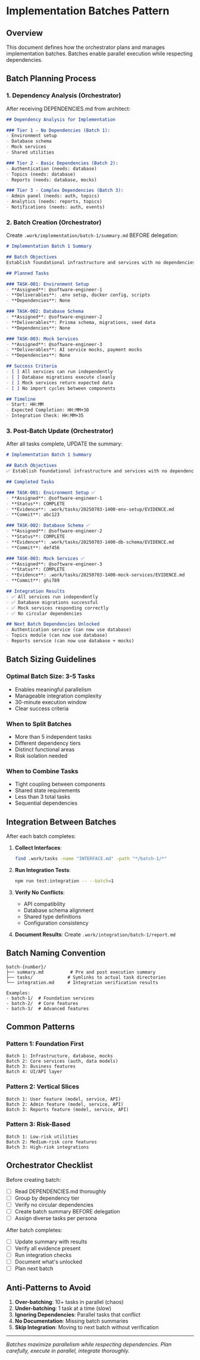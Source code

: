 # Implementation Batches Pattern

## Overview
This document defines how the orchestrator plans and manages implementation batches. Batches enable parallel execution while respecting dependencies.

## Batch Planning Process

### 1. Dependency Analysis (Orchestrator)
After receiving DEPENDENCIES.md from architect:

```markdown
## Dependency Analysis for Implementation

### Tier 1 - No Dependencies (Batch 1):
- Environment setup
- Database schema
- Mock services
- Shared utilities

### Tier 2 - Basic Dependencies (Batch 2):
- Authentication (needs: database)
- Topics (needs: database)
- Reports (needs: database, mocks)

### Tier 3 - Complex Dependencies (Batch 3):
- Admin panel (needs: auth, topics)
- Analytics (needs: reports, topics)
- Notifications (needs: auth, events)
```

### 2. Batch Creation (Orchestrator)

Create `.work/implementation/batch-1/summary.md` BEFORE delegation:

```markdown
# Implementation Batch 1 Summary

## Batch Objectives
Establish foundational infrastructure and services with no dependencies.

## Planned Tasks

### TASK-001: Environment Setup
- **Assigned**: @software-engineer-1
- **Deliverables**: .env setup, docker config, scripts
- **Dependencies**: None

### TASK-002: Database Schema  
- **Assigned**: @software-engineer-2
- **Deliverables**: Prisma schema, migrations, seed data
- **Dependencies**: None

### TASK-003: Mock Services
- **Assigned**: @software-engineer-3
- **Deliverables**: AI service mocks, payment mocks
- **Dependencies**: None

## Success Criteria
- [ ] All services can run independently
- [ ] Database migrations execute cleanly
- [ ] Mock services return expected data
- [ ] No import cycles between components

## Timeline
- Start: HH:MM
- Expected Completion: HH:MM+30
- Integration Check: HH:MM+35
```

### 3. Post-Batch Update (Orchestrator)

After all tasks complete, UPDATE the summary:

```markdown
# Implementation Batch 1 Summary

## Batch Objectives
✅ Establish foundational infrastructure and services with no dependencies.

## Completed Tasks

### TASK-001: Environment Setup ✅
- **Assigned**: @software-engineer-1
- **Status**: COMPLETE
- **Evidence**: .work/tasks/20250703-1400-env-setup/EVIDENCE.md
- **Commit**: abc123

### TASK-002: Database Schema ✅
- **Assigned**: @software-engineer-2
- **Status**: COMPLETE
- **Evidence**: .work/tasks/20250703-1400-db-schema/EVIDENCE.md
- **Commit**: def456

### TASK-003: Mock Services ✅
- **Assigned**: @software-engineer-3
- **Status**: COMPLETE
- **Evidence**: .work/tasks/20250703-1400-mock-services/EVIDENCE.md
- **Commit**: ghi789

## Integration Results
- ✅ All services run independently
- ✅ Database migrations successful
- ✅ Mock services responding correctly
- ✅ No circular dependencies

## Next Batch Dependencies Unlocked
- Authentication service (can now use database)
- Topics module (can now use database)
- Reports service (can now use database + mocks)
```

## Batch Sizing Guidelines

### Optimal Batch Size: 3-5 Tasks
- Enables meaningful parallelism
- Manageable integration complexity
- 30-minute execution window
- Clear success criteria

### When to Split Batches
- More than 5 independent tasks
- Different dependency tiers
- Distinct functional areas
- Risk isolation needed

### When to Combine Tasks
- Tight coupling between components
- Shared state requirements
- Less than 3 total tasks
- Sequential dependencies

## Integration Between Batches

After each batch completes:

1. **Collect Interfaces**:
   ```bash
   find .work/tasks -name "INTERFACE.md" -path "*/batch-1/*"
   ```

2. **Run Integration Tests**:
   ```bash
   npm run test:integration -- --batch=1
   ```

3. **Verify No Conflicts**:
   - API compatibility
   - Database schema alignment
   - Shared type definitions
   - Configuration consistency

4. **Document Results**:
   Create `.work/integration/batch-1/report.md`

## Batch Naming Convention

```
batch-{number}/
├── summary.md          # Pre and post execution summary
├── tasks/             # Symlinks to actual task directories
└── integration.md     # Integration verification results

Examples:
- batch-1/  # Foundation services
- batch-2/  # Core features
- batch-3/  # Advanced features
```

## Common Patterns

### Pattern 1: Foundation First
```
Batch 1: Infrastructure, database, mocks
Batch 2: Core services (auth, data models)
Batch 3: Business features
Batch 4: UI/API layer
```

### Pattern 2: Vertical Slices
```
Batch 1: User feature (model, service, API)
Batch 2: Admin feature (model, service, API)
Batch 3: Reports feature (model, service, API)
```

### Pattern 3: Risk-Based
```
Batch 1: Low-risk utilities
Batch 2: Medium-risk core features
Batch 3: High-risk integrations
```

## Orchestrator Checklist

Before creating batch:
- [ ] Read DEPENDENCIES.md thoroughly
- [ ] Group by dependency tier
- [ ] Verify no circular dependencies
- [ ] Create batch summary BEFORE delegation
- [ ] Assign diverse tasks per persona

After batch completes:
- [ ] Update summary with results
- [ ] Verify all evidence present
- [ ] Run integration checks
- [ ] Document what's unlocked
- [ ] Plan next batch

## Anti-Patterns to Avoid

1. **Over-batching**: 10+ tasks in parallel (chaos)
2. **Under-batching**: 1 task at a time (slow)
3. **Ignoring Dependencies**: Parallel tasks that conflict
4. **No Documentation**: Missing batch summaries
5. **Skip Integration**: Moving to next batch without verification

---
*Batches maximize parallelism while respecting dependencies. Plan carefully, execute in parallel, integrate thoroughly.*